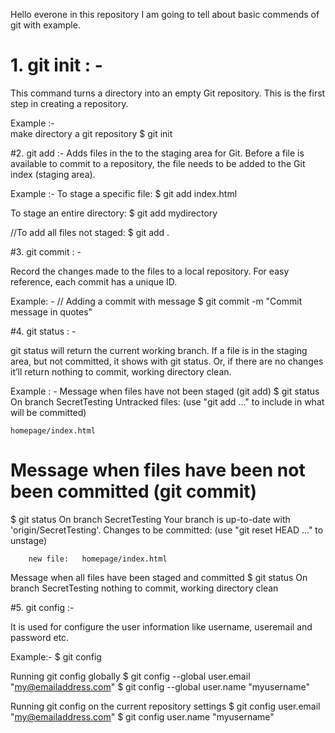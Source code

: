 

Hello everone in this repository I am going to tell about basic commends of git with example.


#  1.   git init  : -
This command turns a directory into an empty Git repository. This is the first step in creating a repository. 

Example :-   
make directory a git repository
$ git init


#2.  git add  :-
Adds files in the to the staging area for Git. Before a file is available to commit to a repository, the file needs to be added to the Git index (staging area).

Example :- 
To stage a specific file:
$ git add index.html

To stage an entire directory:
$ git add mydirectory 

//To add all files not staged:
          $ git add .


#3.  git commit  : -

Record the changes made to the files to a local repository. For easy reference, each commit has a unique ID. 

Example: -
// Adding a commit with message
$ git commit -m "Commit message in quotes"

#4.  git status  : -

git status will return the current working branch. If a file is in the staging area, but not committed, it shows with git status. Or, if there are no changes it’ll return nothing to commit, working directory clean.

Example : -
 Message when files have not been staged (git add)
$ git status
On branch SecretTesting
Untracked files:
  (use "git add <file>..." to include in what will be committed)

  	homepage/index.html

# Message when files have been not been committed (git commit)
$ git status
On branch SecretTesting
Your branch is up-to-date with 'origin/SecretTesting'.
Changes to be committed:
  (use "git reset HEAD <file>..." to unstage)

        new file:   homepage/index.html

Message when all files have been staged and committed 
$ git status
On branch SecretTesting
nothing to commit, working directory clean


#5.   git config  :-

It is used for configure the user information like username, useremail and password  etc.

Example:-
$ git config <setting> <command>

Running git config globally
$ git config --global user.email "my@emailaddress.com"
$ git config --global user.name "myusername"

Running git config on the current repository settings
$ git config user.email "my@emailaddress.com"
$ git config user.name "myusername"

